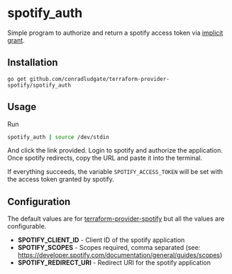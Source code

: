 # spotify_auth

Simple program to authorize and return a spotify access token via [implicit grant](https://developer.spotify.com/documentation/general/guides/authorization-guide/#implicit-grant-flow).

## Installation

`go get github.com/conradludgate/terraform-provider-spotify/spotify_auth`

## Usage

Run
```sh
spotify_auth | source /dev/stdin
```
And click the link provided.
Login to spotify and authorize the application.
Once spotify redirects, copy the URL and paste it into the terminal.

If everything succeeds, the variable `SPOTIFY_ACCESS_TOKEN` will be set with the access token granted by spotify.

## Configuration

The default values are for [terraform-provider-spotify](https://github.com/conradludgate/terraform-provider-spotify) but all the values are configurable.

*   **SPOTIFY_CLIENT_ID** - Client ID of the spotify application
*   **SPOTIFY_SCOPES** - Scopes required, comma separated (see: https://developer.spotify.com/documentation/general/guides/scopes)
*   **SPOTIFY_REDIRECT_URI** - Redirect URI for the spotify application
